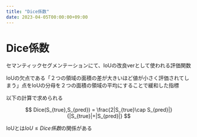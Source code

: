 ```yaml
---
title: "Dice係数"
date: 2023-04-05T00:00:00+09:00
---
```

# Dice係数

セマンティックセグメンテーションにて、IoUの改良verとして使われる評価関数

IoUの欠点である「２つの領域の面積の差が大きいほど値が小さく評価されてしまう」点をIoUの分母を２つの面積の領域の平均にすることで緩和した指標

以下の計算で求められる

$$
Dice(S_{true},S_{pred}) = \frac{2|S_{true}\cap S_{pred}|}{|S_{true}|+|S_{pred}|}
$$

IoUとは$IoU \leq Dice係数$の関係がある
